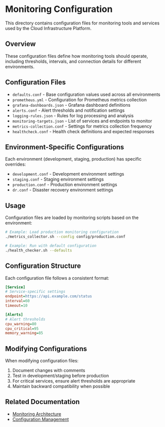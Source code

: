 # Monitoring Configuration

This directory contains configuration files for monitoring tools and services used by the Cloud Infrastructure Platform.

## Overview

These configuration files define how monitoring tools should operate, including thresholds, intervals, and connection details for different environments.

## Configuration Files

- `defaults.conf` - Base configuration values used across all environments
- `prometheus.yml` - Configuration for Prometheus metrics collection
- `grafana-dashboards.json` - Grafana dashboard definitions
- `alerts.conf` - Alert thresholds and notification settings
- `logging-rules.json` - Rules for log processing and analysis
- `monitoring-targets.json` - List of services and endpoints to monitor
- `metrics-collection.conf` - Settings for metrics collection frequency
- `healthcheck.conf` - Health check definitions and expected responses

## Environment-Specific Configurations

Each environment (development, staging, production) has specific overrides:

- `development.conf` - Development environment settings
- `staging.conf` - Staging environment settings
- `production.conf` - Production environment settings
- `dr.conf` - Disaster recovery environment settings

## Usage

Configuration files are loaded by monitoring scripts based on the environment:

```bash
# Example: Load production monitoring configuration
./metrics_collector.sh --config config/production.conf

# Example: Run with default configuration
./health_checker.sh --defaults
```

## Configuration Structure

Each configuration file follows a consistent format:

```ini
[Service]
# Service-specific settings
endpoint=https://api.example.com/status
interval=60
timeout=10

[Alerts]
# Alert thresholds
cpu_warning=80
cpu_critical=95
memory_warning=85
```

## Modifying Configurations

When modifying configuration files:

1. Document changes with comments
2. Test in development/staging before production
3. For critical services, ensure alert thresholds are appropriate
4. Maintain backward compatibility when possible

## Related Documentation

- [Monitoring Architecture](../../../docs/operations/monitoring-guide.md)
- [Configuration Management](../../../docs/operations/configuration.md)
